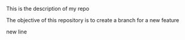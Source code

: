 This is the description of my repo

The objective of this repository is to create a branch for a new feature



new line

